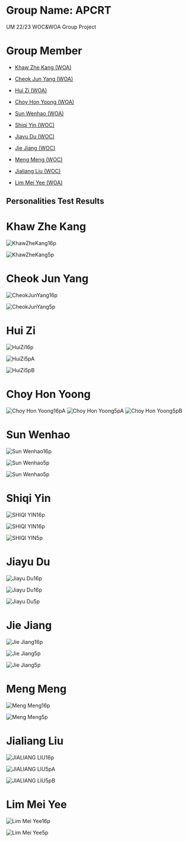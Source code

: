 # Group Name: APCRT
UM 22/23 WOC&amp;WOA Group Project
# Group Member 
- [Khaw Zhe Kang (WOA)](#khaw-zhe-kang)

- [Cheok Jun Yang (WOA)](#cheok-jun-yang)

- [Hui Zi (WOA)](#hui-zi)

- [Choy Hon Yoong (WOA)](#choy-hon-yoong)

- [Sun Wenhao (WOA)](#sun-wenhao)

- [Shiqi Yin (WOC)](#shiqi-yin)

- [Jiayu Du (WOC)](#jiayu-du)

- [Jie Jiang (WOC)](#jie-jiang)

- [Meng Meng (WOC)](#meng-meng)

- [Jialiang Liu (WOC)](#jialiang-liu)

- [Lim Mei Yee (WOA)](#lim-mei-yee)

## Personalities Test Results
# Khaw Zhe Kang

![KhawZheKang16p](https://raw.githubusercontent.com/khawzk/APCRT/main/personality-test/16Personalities.PNG)

![KhawZheKang5p](https://raw.githubusercontent.com/khawzk/APCRT/main/personality-test/5Personalities.PNG?token=GHSAT0AAAAAAB3FU4JGCVHOVE5NQL7PJN7CY62BO7Q)

# Cheok Jun Yang

![CheokJunYang16p](https://raw.githubusercontent.com/khawzk/APCRT/main/personality-test/16P(CheokJunYang).PNG?token=GHSAT0AAAAAAB3FU4JHCQSP7C5FWHAC7KVIY62BQRQ)

![CheokJunYang5p](https://raw.githubusercontent.com/khawzk/APCRT/main/personality-test/5P(CheokJunYang).PNG?token=GHSAT0AAAAAAB3FU4JH2MTA4SJNN3Z5SU5EY62BQBQ)

# Hui Zi

![HuiZi16p](https://raw.githubusercontent.com/khawzk/APCRT/main/personality-test/16p(HuiZi).png?token=GHSAT0AAAAAAB3FU4JHRKBU5QEAJ7F5CYYGY62BQ4A)

![HuiZi5pA](https://raw.githubusercontent.com/khawzk/APCRT/main/personality-test/5pA(HuiZi).png?token=GHSAT0AAAAAAB3FU4JHD6PZUGZ6XZMPH6LMY62BRIQ)

![HuiZi5pB](https://raw.githubusercontent.com/khawzk/APCRT/main/personality-test/5pB(HuiZi).png?token=GHSAT0AAAAAAB3FU4JHRGJL3FP7WTOK7LN4Y62BRPA)

# Choy Hon Yoong

![Choy Hon Yoong16pA](https://github.com/khawzk/APCRT/blob/main/personality-test/16p(ChoyHonYoong).PNG)
![Choy Hon Yoong5pA](https://github.com/khawzk/APCRT/blob/main/personality-test/5pA(ChoyHonYoong).PNG)
![Choy Hon Yoong5pB](https://github.com/khawzk/APCRT/blob/main/personality-test/5pB(ChoyHonYoong).PNG)

# Sun Wenhao

![Sun Wenhao16p](https://raw.githubusercontent.com/khawzk/APCRT/main/personality-test/16p(Wenhao).png?token=GHSAT0AAAAAAB3FU4JH3VBEFOBWDGPQ6N2GY62BUOA)

![Sun Wenhao5p](https://raw.githubusercontent.com/khawzk/APCRT/main/personality-test/5pA(Wenhao).png?token=GHSAT0AAAAAAB3FU4JGOQXQMTYODZ7LU56AY62BUWQ)

![Sun Wenhao5p](https://raw.githubusercontent.com/khawzk/APCRT/main/personality-test/5pB(Wenhao).png?token=GHSAT0AAAAAAB3FU4JHNLAKMYY25P4F43VUY62BU7A)

# Shiqi Yin

![SHIQI YIN16p](https://raw.githubusercontent.com/khawzk/APCRT/main/personality-test/16pA(ShiqiYin).png?token=GHSAT0AAAAAAB3FU4JHHV23DD2FAITD2UFAY62BVSA)

![SHIQI YIN16p](https://raw.githubusercontent.com/khawzk/APCRT/main/personality-test/16pB(ShiqiYin)ABC.PNG?token=GHSAT0AAAAAAB3FU4JHDV6MDTXMP26CVDAAY62BWLA)

![SHIQI YIN5p](https://raw.githubusercontent.com/khawzk/APCRT/main/personality-test/5p(ShiqiYin).jpg?token=GHSAT0AAAAAAB3FU4JHPZWVDAIXNHFFTRFUY62BWVQ)

# Jiayu Du

![Jiayu Du16p](https://raw.githubusercontent.com/khawzk/APCRT/main/personality-test/16pA(JiaYuDu).PNG?token=GHSAT0AAAAAAB3FU4JGYGISSPIJFNKF4RJWY62BXJA)

![Jiayu Du16p](https://raw.githubusercontent.com/khawzk/APCRT/main/personality-test/16pB(JiayuDu).jpg?token=GHSAT0AAAAAAB3FU4JH7F723VNGGOO4AMEUY62BXSQ)

![Jiayu Du5p](https://github.com/khawzk/APCRT/blob/main/personality-test/5p(JiayuDu).jpg?raw=true)

# Jie Jiang

![Jie Jiang16p](https://raw.githubusercontent.com/khawzk/APCRT/main/16p(JieJiang).png)

![Jie Jiang5p](https://raw.githubusercontent.com/khawzk/APCRT/main/5pA(JieJiang).png)

![Jie Jiang5p](https://raw.githubusercontent.com/khawzk/APCRT/main/5pB(JieJiang).png)

# Meng Meng

![Meng Meng16p](https://raw.githubusercontent.com/khawzk/APCRT/main/personality-test/16p(MengMeng).jpg?token=GHSAT0AAAAAAB3FU4JHJ7XHVL5MOWXB64IKY62B5NA)

![Meng Meng5p](https://raw.githubusercontent.com/khawzk/APCRT/main/personality-test/5p(MengMeng).png?token=GHSAT0AAAAAAB3FU4JHZR4QTMZDJIQKGZUCY62B5BA)


# Jialiang Liu

![JIALIANG LIU16p](https://raw.githubusercontent.com/khawzk/APCRT/main/personality-test/16p(JiaLiangLiu).png?token=GHSAT0AAAAAAB3FU4JH6LHAMWRRMF7VG5TQY62B3VQ)

![JIALIANG LIU5pA](https://raw.githubusercontent.com/khawzk/APCRT/main/personality-test/5pA(JiaLiangLiu).png?token=GHSAT0AAAAAAB3FU4JGXLYASF6GVDV2W6CWY62B37A)

![JIALIANG LIU5pB](https://raw.githubusercontent.com/khawzk/APCRT/main/personality-test/5pB(JiaLiangLiu).png?token=GHSAT0AAAAAAB3FU4JHRCO64P7F2XK6JHHYY62B4EA)

# Lim Mei Yee

![Lim Mei Yee16p](https://raw.githubusercontent.com/khawzk/APCRT/main/personality-test/16p(MeiYeeLim).jpg?token=GHSAT0AAAAAAB3FU4JGI22O2QLU4S7MKJSWY62B2ZQ)

![Lim Mei Yee5p](https://raw.githubusercontent.com/khawzk/APCRT/main/personality-test/5p(MeiYeeLim).PNG?token=GHSAT0AAAAAAB3FU4JHSD6MBE7HMNFNCATKY62B22Q)
